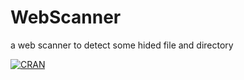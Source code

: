 # WebScanner
a web scanner to detect some hided file and directory 


[![CRAN](https://img.shields.io/cran/l/devtools.svg?style=flat-square)]()
